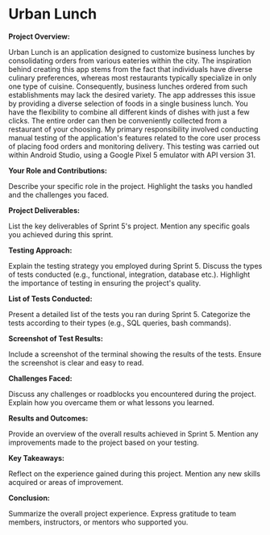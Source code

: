 # Urban Lunch

**Project Overview:**

Urban Lunch is an application designed to customize business lunches by consolidating orders from various eateries within the city. The inspiration behind creating this app stems from the fact that individuals have diverse culinary preferences, whereas most restaurants typically specialize in only one type of cuisine. Consequently, business lunches ordered from such establishments may lack the desired variety.
The app addresses this issue by providing a diverse selection of foods in a single business lunch. You have the flexibility to combine all different kinds of dishes with just a few clicks. The entire order can then be conveniently collected from a restaurant of your choosing.
My primary responsibility involved conducting manual testing of the application's features related to the core user process of placing food orders and monitoring delivery. This testing was carried out within Android Studio, using a Google Pixel 5 emulator with API version 31.

**Your Role and Contributions:**

Describe your specific role in the project.
Highlight the tasks you handled and the challenges you faced.

**Project Deliverables:**

List the key deliverables of Sprint 5's project.
Mention any specific goals you achieved during this sprint.

**Testing Approach:**

Explain the testing strategy you employed during Sprint 5.
Discuss the types of tests conducted (e.g., functional, integration, database etc.).
Highlight the importance of testing in ensuring the project's quality.

**List of Tests Conducted:**

Present a detailed list of the tests you ran during Sprint 5.
Categorize the tests according to their types (e.g., SQL queries, bash commands).

**Screenshot of Test Results:**

Include a screenshot of the terminal showing the results of the tests.
Ensure the screenshot is clear and easy to read.

**Challenges Faced:**

Discuss any challenges or roadblocks you encountered during the project.
Explain how you overcame them or what lessons you learned.

**Results and Outcomes:**

Provide an overview of the overall results achieved in Sprint 5.
Mention any improvements made to the project based on your testing.

**Key Takeaways:**

Reflect on the experience gained during this project.
Mention any new skills acquired or areas of improvement.

**Conclusion:**

Summarize the overall project experience.
Express gratitude to team members, instructors, or mentors who supported you.
